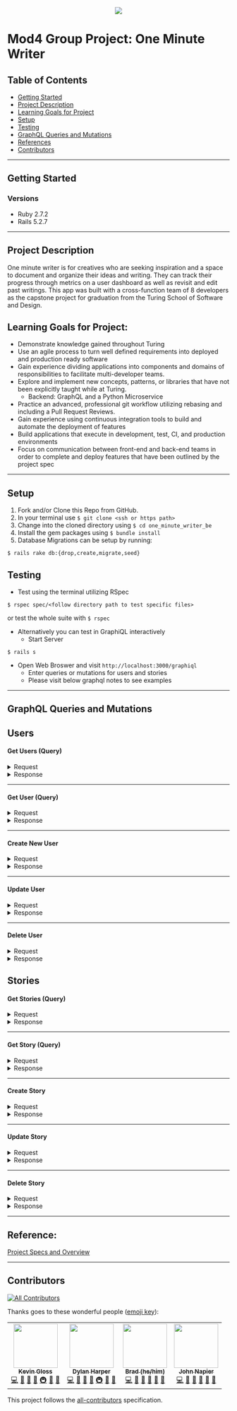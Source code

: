 <p align="center">
  <img src="https://user-images.githubusercontent.com/88853324/161361762-58350194-9b14-47b0-afc2-48632ef04d51.png">
</p>

# Mod4 Group Project: One Minute Writer

## Table of Contents
- <a href="#getting-started">Getting Started</a>
- <a href="#project-description">Project Description</a>
- <a href="#learning-goals-for-project">Learning Goals for Project</a>
- <a href="#setup">Setup</a>
- <a href="#testing">Testing</a>
- <a href="#graphql-queries-and-mutations">GraphQL Queries and Mutations</a>
- <a href="#reference">References</a>
- <a href="#contributors">Contributors</a>

----------

## Getting Started

### Versions

- Ruby 2.7.2
- Rails 5.2.7

----------

## Project Description

One minute writer is for creatives who are seeking inspiration and a space to document and organize their ideas and writing. They can track their progress through metrics on a user dashboard as well as revisit and edit past writings. This app was built with a cross-function team of 8 developers as the capstone project for graduation from the Turing School of Software and Design.

## Learning Goals for Project:

- Demonstrate knowledge gained throughout Turing
- Use an agile process to turn well defined requirements into deployed and production ready software
- Gain experience dividing applications into components and domains of responsibilities to facilitate multi-developer teams.
- Explore and implement new concepts, patterns, or libraries that have not been explicitly taught while at Turing.
  - Backend: GraphQL and a Python Microservice
- Practice an advanced, professional git workflow utilizing rebasing and including a Pull Request Reviews.
- Gain experience using continuous integration tools to build and automate the deployment of features
- Build applications that execute in development, test, CI, and production environments
- Focus on communication between front-end and back-end teams in order to complete and deploy features that have been outlined by the project spec

----------
## Setup
1. Fork and/or Clone this Repo from GitHub.
2. In your terminal use `$ git clone <ssh or https path>`
3. Change into the cloned directory using `$ cd one_minute_writer_be`
4. Install the gem packages using `$ bundle install`
5. Database Migrations can be setup by running:
```shell
$ rails rake db:{drop,create,migrate,seed}
```

## Testing
 - Test using the terminal utilizing RSpec
 ```shell
 $ rspec spec/<follow directory path to test specific files>
 ```
   or test the whole suite with `$ rspec`
- Alternatively you can test in GraphiQL interactively
  - Start Server
```shell
$ rails s
```
 - Open Web Broswer and visit `http://localhost:3000/graphiql`
   - Enter queries or mutations for users and stories
   - Please visit below graphql notes to see examples
----------
   
## GraphQL Queries and Mutations

## Users

#### Get Users (Query)

<details>
  <summary> Request </summary>

Returns a list of user objects:
  
```graphql
query {
  fetchUsers {
    id
    username
    email
  }
}
```
</details>
  
<details>
  <summary> Response </summary>

```graphql
 {
  "data": {
    "fetchUsers": [
      {
        "id": "7",
        "username": "Bob Ward",
        "email": "bob@athens.com"
      },
      {
        "id": "6",
        "username": "Johnathan",
        "email": "j@gmail.com"
      }, ...
    ]
  }
}
```
</details>

---

#### Get User (Query)

<details>
  <summary> Request </summary>

Returns a single user object:
  
```graphql
query {
  fetchUser(id: 1) {
    id
    username
    email
    stories {
      id
      title
      word
    }
  }
}
```
</details>
  
<details>
  <summary> Response </summary>

```graphql
 {
  "data": {
    "fetchUser": {
      "id": "1",
      "username": "Solon",
      "email": "rodolfo.schoen@runte.com",
      "stories": [
        {
          "id": "1",
          "title": "Blood's a Rover",
          "word": "aut"
        },...
      ]
    }
  }
}
```
</details>

---

#### Create New User

<details>
  <summary> Request </summary>

Persists a single user's information to the database:
  
```graphql
mutation {
  createUser(input:
    { username: "Lassie", email: "sillyboy@inwell.com" } ) {
  	user {
    	username
    	email
    }
  }
}
```
</details>
  
<details>
  <summary> Response </summary>

```graphql
{
  "data": {
    "createUser": {
      "user": {
        "username": "Lassie",
        "email": "sillyboy@inwell.com"
      }
    }
  }
}
```
</details>

---

#### Update User

<details>
  <summary> Request </summary>

Updates a user's information:
  
```graphql
mutation {
  updateUser(
    input: {
      id: "1",
      username: "Bob Lee Swagger",
      email: "blees@gmail.com"
    }
  ) {
      user {
        username
        id
        email
      }
    }
}
```
</details>
  
<details>
  <summary> Response </summary>

```graphql
{
  "data": {
    "updateUser": {
      "user": {
        "username": "Bob Lee Swagger",
        "id": "1",
        "email": "blees@gmail.com"
      }
    }
  }
}
```
</details>

---

#### Delete User

<details>
  <summary> Request </summary>

Deletes a user from the database:
  
```graphql
mutation {
        deleteUser(
          input: {
            id: "3",
          }
        ) { user {
            username
          }
        }
      }
```
</details>
  
<details>
  <summary> Response </summary>

```graphql
{
  "data": {
    "deleteUser": {
      "user": {
        "username": "Galen"
      }
    }
  }
}
```
</details>

## Stories

#### Get Stories (Query)

<details>
  <summary> Request </summary>

Returns a list of story objects:
  
```graphql
query {
  fetchStories {
    id
    title
    word
  }
}
```
</details>
  
<details>
  <summary> Response </summary>

```graphql
  {
  "data": {
    "fetchStories": [
      {
        "id": "10",
        "title": "expedita",
        "word": "saepe"
      },
      {
        "id": "9",
        "title": "earum",
        "word": "qui"
      }, ...
    ]
  }
}
```
</details>

---

#### Get Story (Query)

<details>
  <summary> Request </summary>

Returns a single story objects:
  
```graphql
query {
  fetchStory(id: 1)
  {
    id
    title
    word
    bodyText
    image
    sound
    totalTimeInSeconds
    createdAt
    updatedAt
  }
}
```
</details>
  
<details>
  <summary> Response </summary>

```graphql
{
  "data": {
    "fetchStory": {
      "id": "1",
      "title": "The Doors of Perception",
      "word": "sed",
      "bodyText": "Dolores pariatur ea. Et ut omnis. Quia sequi autem. Ad deserunt ratione.",
      "image": {
        "author": "Archimedes",
        "download_url": "http://mertz.io/romelia"
      },
      "sound": {
        "src": "http://walker.org/amber.waters",
        "title": "odit"
      },
      "totalTimeInSeconds": 298,
      "createdAt": "2022-04-04T19:40:36Z",
      "updatedAt": "2022-04-04T19:40:36Z"
    }
  }
}
```
</details>

---

#### Create Story

<details>
  <summary> Request </summary>

Persists a single story object to the databse:
  
```graphql
mutation {
  createStory(input:
    { userId: 1, title: "Thoughts", bodyText: "hello world", word: "test", image: {author: "william", download_url: "http:test_url.com"}, sound: {title: "denver skyline", src: "http:beautifuldenver.com"}, totalTimeInSeconds: 120 } ) {
  	story {
    	title
    	bodyText
      word
      image
      sound
      totalTimeInSeconds
      createdAt
      updatedAt
    }
  }
}
```
</details>
  
<details>
  <summary> Response </summary>

```graphql
 {
   "data": {
     "createStory": {
       "story": {
         "title": "Thoughts",
         "bodyText": "hello world",
         "word": "test",
         "image": {
           "author": "william",
           "download_url": "http:test_url.com"
         },
         "sound": {
           "title": "denver skyline",
           "src": "http:beautifuldenver.com"
         },
         "totalTimeInSeconds": 120,
         "createdAt": "2022-04-04T17:36:45Z",
         "updatedAt": "2022-04-04T17:36:45Z"
       }
     }
   }
 }
```
</details>

---

#### Update Story

<details>
  <summary> Request </summary>

Update story attributes in database:
  
```graphql
mutation {
  updateStory(
    input: {
      id: 1,
      title: "New Title",
      bodyText: "New Text",
      image: { author: "Andrew", download_url: "http://test_url.com" },
      word: "Update",
      sound: { src: "http://sound_url.com", title: "Jumping Cat" },
      totalTimeInSeconds: 5000
    }
  )
  {
    story {
      id
      title
      bodyText
      image
      word
      sound
      totalTimeInSeconds
      createdAt
      updatedAt
    }
  }
}
```
</details>
  
<details>
  <summary> Response </summary>

```graphql
{
    "data": {
        "updateStory": {
            "story": {
                "title": "test",
                "bodyText": "new body text",
                "word": "example",
                "image": "example",
                "sound": "example",
                "totalTimeInSeconds": 120
            }
        }
    }
}
```
</details>

---

#### Delete Story

<details>
  <summary> Request </summary>

Remove story object from database:
  
```graphql
mutation {
  deleteStory(input:
    { id: 14 } ) {
  	story {
    	title
    	bodyText
    }
  }
}
```
</details>
  
<details>
  <summary> Response </summary>

```graphql
{
    "data": {
        "deleteStory": {
            "story": {
                "title": "y",
                "bodyText": "x"
            }
        }
    }
}
```
</details>

----------

## Reference:

[Project Specs and Overview](https://mod4.turing.edu/projects/capstone/expectations.html)

----------

## Contributors
<!-- ALL-CONTRIBUTORS-BADGE:START - Do not remove or modify this section -->
[![All Contributors](https://img.shields.io/badge/all_contributors-4-orange.svg?style=flat-square)](#contributors-)
<!-- ALL-CONTRIBUTORS-BADGE:END -->

Thanks goes to these wonderful people ([emoji key](https://allcontributors.org/docs/en/emoji-key)):

<!-- ALL-CONTRIBUTORS-LIST:START - Do not remove or modify this section -->
<!-- prettier-ignore-start -->
<!-- markdownlint-disable -->
<table>
  <tr>
    <td align="center"><a href="https://github.com/kevingloss"><img src="https://avatars.githubusercontent.com/u/83426676?v=4?s=100" width="100px;" alt=""/><br /><sub><b>Kevin Gloss</b></sub></a><br /><a href="https://github.com/one-minute-writer/one_minute_writer_be/commits?author=kevingloss" title="Code">💻</a> <a href="https://github.com/one-minute-writer/one_minute_writer_be/commits?author=kevingloss" title="Documentation">📖</a> <a href="#design-kevingloss" title="Design">🎨</a> <a href="#ideas-kevingloss" title="Ideas, Planning, & Feedback">🤔</a> <a href="#infra-kevingloss" title="Infrastructure (Hosting, Build-Tools, etc)">🚇</a> <a href="https://github.com/one-minute-writer/one_minute_writer_be/pulls?q=is%3Apr+reviewed-by%3Akevingloss" title="Reviewed Pull Requests">👀</a> <a href="#projectManagement-kevingloss" title="Project Management">📆</a></td>
    <td align="center"><a href="https://github.com/dylan-harper"><img src="https://avatars.githubusercontent.com/u/39470230?v=4?s=100" width="100px;" alt=""/><br /><sub><b>Dylan Harper</b></sub></a><br /><a href="https://github.com/one-minute-writer/one_minute_writer_be/commits?author=dylan-harper" title="Code">💻</a> <a href="https://github.com/one-minute-writer/one_minute_writer_be/commits?author=dylan-harper" title="Documentation">📖</a> <a href="#design-dylan-harper" title="Design">🎨</a> <a href="#ideas-dylan-harper" title="Ideas, Planning, & Feedback">🤔</a> <a href="#infra-dylan-harper" title="Infrastructure (Hosting, Build-Tools, etc)">🚇</a> <a href="https://github.com/one-minute-writer/one_minute_writer_be/pulls?q=is%3Apr+reviewed-by%3Adylan-harper" title="Reviewed Pull Requests">👀</a> <a href="#projectManagement-dylan-harper" title="Project Management">📆</a></td>
    <td align="center"><a href="https://github.com/jbreit88"><img src="https://avatars.githubusercontent.com/u/88853324?v=4?s=100" width="100px;" alt=""/><br /><sub><b>Brad (he/him)</b></sub></a><br /><a href="https://github.com/one-minute-writer/one_minute_writer_be/commits?author=jbreit88" title="Code">💻</a> <a href="https://github.com/one-minute-writer/one_minute_writer_be/commits?author=jbreit88" title="Documentation">📖</a> <a href="#design-jbreit88" title="Design">🎨</a> <a href="#ideas-jbreit88" title="Ideas, Planning, & Feedback">🤔</a> <a href="https://github.com/one-minute-writer/one_minute_writer_be/pulls?q=is%3Apr+reviewed-by%3Ajbreit88" title="Reviewed Pull Requests">👀</a> <a href="#projectManagement-jbreit88" title="Project Management">📆</a></td>
    <td align="center"><a href="https://github.com/JCNapier"><img src="https://avatars.githubusercontent.com/u/81737385?v=4?s=100" width="100px;" alt=""/><br /><sub><b>John Napier</b></sub></a><br /><a href="https://github.com/one-minute-writer/one_minute_writer_be/commits?author=JCNapier" title="Code">💻</a> <a href="https://github.com/one-minute-writer/one_minute_writer_be/commits?author=JCNapier" title="Documentation">📖</a> <a href="#design-JCNapier" title="Design">🎨</a> <a href="#ideas-JCNapier" title="Ideas, Planning, & Feedback">🤔</a> <a href="https://github.com/one-minute-writer/one_minute_writer_be/pulls?q=is%3Apr+reviewed-by%3AJCNapier" title="Reviewed Pull Requests">👀</a> <a href="#projectManagement-JCNapier" title="Project Management">📆</a></td>
  </tr>
</table>

<!-- markdownlint-restore -->
<!-- prettier-ignore-end -->

<!-- ALL-CONTRIBUTORS-LIST:END -->

This project follows the [all-contributors](https://github.com/all-contributors/all-contributors) specification.
